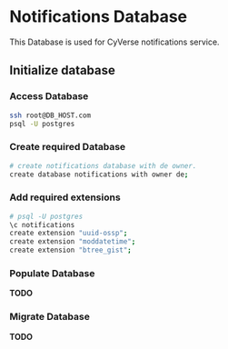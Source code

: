 # Notifications Database

This Database is used for CyVerse notifications service.

## Initialize database

### Access Database

```bash
ssh root@DB_HOST.com
psql -U postgres
```

### Create required Database

```bash
# create notifications database with de owner.
create database notifications with owner de;
```

### Add required extensions

```bash
# psql -U postgres
\c notifications 
create extension "uuid-ossp";
create extension "moddatetime";
create extension "btree_gist";
```

### Populate Database

**TODO**

### Migrate Database

**TODO**


